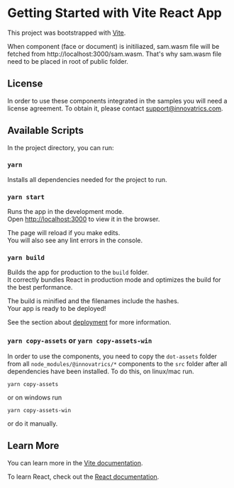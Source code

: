 # Getting Started with Vite React App

This project was bootstrapped with [Vite](https://vitejs.dev/).

When component (face or document) is initiliazed, sam.wasm file will be fetched from http://localhost:3000/sam.wasm.
That's why sam.wasm file need to be placed in root of public folder.

## License

In order to use these components integrated in the samples you will need a license agreement. To obtain it, please contact support@innovatrics.com.

## Available Scripts

In the project directory, you can run:

### `yarn`

Installs all dependencies needed for the project to run.

### `yarn start`

Runs the app in the development mode.\
Open [http://localhost:3000](http://localhost:3000) to view it in the browser.

The page will reload if you make edits.\
You will also see any lint errors in the console.

### `yarn build`

Builds the app for production to the `build` folder.\
It correctly bundles React in production mode and optimizes the build for the best performance.

The build is minified and the filenames include the hashes.\
Your app is ready to be deployed!

See the section about [deployment](https://vitejs.dev/guide/build.html) for more information.

### `yarn copy-assets` or `yarn copy-assets-win`

In order to use the components, you need to copy the `dot-assets` folder from all `node_modules/@innovatrics/*` components to the `src` folder after all dependencies have been installed.
To do this, on linux/mac run.

```
yarn copy-assets
```

or on windows run

```
yarn copy-assets-win
```

or do it manually.

## Learn More

You can learn more in the [Vite documentation](https://vitejs.dev/guide/).

To learn React, check out the [React documentation](https://reactjs.org/).
